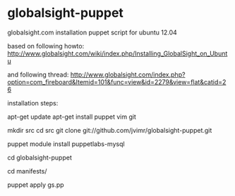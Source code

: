 globalsight-puppet
==================

globalsight.com installation puppet script  for ubuntu 12.04

based on following howto: http://www.globalsight.com/wiki/index.php/Installing_GlobalSight_on_Ubuntu

and following thread: http://www.globalsight.com/index.php?option=com_fireboard&Itemid=101&func=view&id=2279&view=flat&catid=26



installation steps:

apt-get update
apt-get install puppet vim git

mkdir src
cd src
git clone git://github.com/jvimr/globalsight-puppet.git

puppet module install puppetlabs-mysql

cd globalsight-puppet

cd manifests/

puppet apply gs.pp
